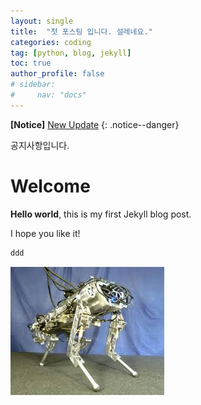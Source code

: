 ```yaml
---
layout: single
title:  "첫 포스팅 입니다. 설레네요."
categories: coding
tag: [python, blog, jekyll] 
toc: true 
author_profile: false
# sidebar:
#     nav: "docs"
---
```

**[Notice]** [New Update](https://kimdoyoung1997.github.io/)
{: .notice--danger}

<div class="notice">
공지사항입니다.
</div>

# Welcome

**Hello world**, this is my first Jekyll blog post.

I hope you like it!

```python
ddd
```

![download](../images/2024-10-08-first/download.jpeg)
